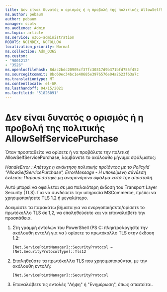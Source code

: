 ```yaml
---
title: Δεν είναι δυνατός ο ορισμός ή η προβολή της πολιτικής AllowSelfServicePurchase
ms.author: pebaum
author: pebaum
manager: scotv
ms.audience: Admin
ms.topic: article
ms.service: o365-administration
ROBOTS: NOINDEX, NOFOLLOW
localization_priority: Normal
ms.collection: Adm_O365
ms.custom:
- "9001212"
- "3526"
ms.openlocfilehash: 8dac2bdc20905cf37fc30317d9b371bfd755f452
ms.sourcegitcommit: 8bc60ec34bc1e40685e3976576e04a2623f63a7c
ms.translationtype: MT
ms.contentlocale: el-GR
ms.lasthandoff: 04/15/2021
ms.locfileid: "51826091"
---
```

# <a name="unable-to-set-or-view-the-allowselfservicepurchase-policy"></a>Δεν είναι δυνατός ο ορισμός ή η προβολή της πολιτικής AllowSelfServicePurchase

Όταν προσπαθείτε να ορίσετε ή να προβάλετε την πολιτική AllowSelfServicePurchase, λαμβάνετε το ακόλουθο μήνυμα σφάλματος:

*HandleError : Απέτυχε η ανάκτηση πολιτικής προϊόντος με το PolicyId "AllowSelfServicePurchase", ErrorMessage - Η υποκείμενη σύνδεση έκλεισε: Παρουσιάστηκε μη αναμενόμενο σφάλμα κατά την αποστολή.*

Αυτό μπορεί να οφείλεται σε μια παλαιότερη έκδοση του Transport Layer Security (TLS). Για να συνδέσετε την υπηρεσία MSCommerce, πρέπει να χρησιμοποιήσετε TLS 1.2 ή μεγαλύτερο.  

Δοκιμάστε τα παρακάτω βήματα για να ενεργοποιήσετε/ορίσετε το πρωτόκολλο TLS σε 1,2, να επαληθεύσετε και να επαναλάβετε την προσπάθεια.
 1. Στη γραμμή εντολών του PowerShell (PS C: πληκτρολογήστε την ακόλουθη εντολή για να \) ορίσετε το πρωτόκολλο TLS στην έκδοση 1.2:

    `[Net.ServicePointManager]::SecurityProtocol = [Net.SecurityProtocolType]::Tls12`

2. Επαληθεύστε τα πρωτόκολλα TLS που χρησιμοποιούνται, με την ακόλουθη εντολή:

    `[Net.ServicePointManager]::SecurityProtocol` 

3. Επαναλάβετε τις εντολές "Λήψη" ή "Ενημέρωση", όπως απαιτείται.

